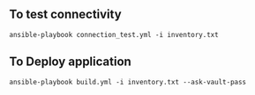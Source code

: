 ## To test connectivity

`ansible-playbook connection_test.yml -i inventory.txt`

## To Deploy application

`ansible-playbook build.yml -i inventory.txt --ask-vault-pass`
